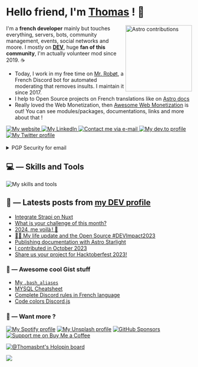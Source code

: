 <!--

   Hello friend
   If you copy my README GitHub profile, keep this note for credits mentions.
    — Thomas Bnt (https://thomasbnt.dev)

-->

# Hello friend, I'm [Thomas](https://thomasbnt.dev) ! 👋

<img align='right' src="https://astro.badg.es/v2/contributor/thomasbnt.svg" alt="Astro contributions" title="Astro contributions" height=180>

I'm a **french developer** mainly but touches everything, servers, bots, community management, events, social networks and moore. I mostly on **[DEV](https://dev.to/thomasbnt)**, huge **fan of this community**, I'm actually volunteer mod since 2019. ☕

- Today, I work in my free time on [Mr. Robøt](https://mrrobot.app), a French Discord bot for automated moderating that removes insults. I maintain it since 2017.
- I help to Open Source projects on French translations like on [Astro docs](https://astro.badg.es/contributor/thomasbnt/)
- Really loved the Web Monetization, then [Awesome Web Monetization](https://github.com/thomasbnt/awesome-web-monetization) is out! You can see modules/packages, documentations, links and more about that !

<div>
 <a href="https://thomasbnt.dev" target="_blank" rel="noopener">
   <img src="https://img.shields.io/badge/My%20website-%237A3C3C.svg?&style=for-the-badge" alt="My website" title="My website"/>
 </a>
  <a href="https://www.linkedin.com/in/thomasbnt/" target="_blank" rel="noopener noreferrer">
   <img src="https://img.shields.io/badge/LinkedIn-%230A66C2.svg?&style=for-the-badge&logo=linkedin&logoColor=white" alt="My LinkedIn" title="My LinkedIn"/>
 </a>
 <a href="mailto:contact+github+from+readme@thomasbnt.fr" target="_blank" rel="noopener noreferrer">
   <img src="https://img.shields.io/badge/Send%20me%20a%20email-%236D4AFF.svg?&style=for-the-badge&logo=protonmail&logoColor=white" alt="Contact me via e-mail" title="Contact me via e-mail"/>
 </a>
 <a href="https://dev.to/thomasbnt" target="_blank" rel="noopener noreferrer">
   <img src="https://img.shields.io/badge/dev.to-%2308090A.svg?&style=for-the-badge&logo=dev.to&logoColor=white&alt=devto" alt="My dev.to profile" title="My dev.to profile"/>
 </a>
 <a href="https://twitter.com/thomasbnt_" target="_blank" rel="noopener noreferrer">
   <img src="https://img.shields.io/badge/Follow%20me%20on-Twitter-1DA1F2?&logo=Twitter&logoColor=white&style=for-the-badge" alt="My Twitter profile" alt="My Twitter profile"/>
 </a>
</div>
<br>
<details>
 <summary>PGP Security for email</summary>
 <ul>
    <li>
      <code>contact+github[/at]thomasbnt[dot]fr</code>
    </li>
    <li>
      <a href="https://thomasbnt.dev/keys/publickey_contact%40thomasbnt_fr.asc" download>PGP Key : 0x3430B1D7</a>
    </li>
 </ul>
</details>

## 💻 — Skills and Tools

![My skills and tools](https://skillicons.dev/icons?i=js,html,css,sass,nodejs,nuxtjs,vue,vite,astro,express,netlify,mysql,mongodb,prisma,docker,bots,raspberrypi,linux,bash,git,idea,vscode,figma&theme=light&perline=13)

## 📝 — Latests posts from [my DEV profile](https://dev.to/thomasbnt)

<!-- BLOG-POST-LIST:START -->
- [Integrate Strapi on Nuxt](https://dev.to/thomasbnt/integrate-strapi-on-nuxt-1lde)
- [What is your challenge of this month?](https://dev.to/thomasbnt/what-is-your-challenge-of-this-month-24kd)
- [2024, me voilà ! 🤩](https://dev.to/thomasbnt/2024-me-voila--45ec)
- [🕺🏼 My life update and the Open Source #DEVImpact2023](https://dev.to/thomasbnt/my-life-update-and-the-open-source-devimpact2023-41h1)
- [Publishing documentation with Astro Starlight](https://dev.to/mrrobot/publishing-documentation-with-astro-starlight-691)
- [I contributed in October 2023](https://dev.to/thomasbnt/i-contributed-in-october-2023-24lh)
- [Share us your project for Hacktoberfest 2023!](https://dev.to/thomasbnt/share-us-your-project-for-hacktoberfest-2023-3phg)
<!-- BLOG-POST-LIST:END -->

### 🌟 — Awesome cool Gist stuff

- [My `.bash_aliases`](https://gist.github.com/thomasbnt/93e025d5a6437b3f9a0b1b0b9779e19b)
- [MYSQL Cheatsheet](https://gist.github.com/thomasbnt/f02b6d3fea2c9efc76fd0bed52ce5202)
- [Complete Discord rules in French language](https://gist.github.com/thomasbnt/93012ba5f58351684cc0214a9f6b537a)
- [Code colors Discord.js](https://gist.github.com/thomasbnt/b6f455e2c7d743b796917fa3c205f812)

### 🌱 — Want more ?

 [![My Spotify profile](https://img.shields.io/badge/Cool%20musics%20here-%231DB954.svg?&style=for-the-badge&logo=spotify&logoColor=white)](https://open.spotify.com/user/w522c32cigrl3ga1ia2ggru7s) [![My Unsplash profile](https://img.shields.io/badge/My%20photos%20on%20Unsplash-%231D1D1D?style=for-the-badge&logo=unsplash&logoColor=white)](https://unsplash.com/@thomasbnt) [![GitHub Sponsors](https://img.shields.io/badge/Want%20to%20sponsor%20me%20on%20GitHub%20%3F-%23EA54AE.svg?&style=for-the-badge&logo=github-sponsors&logoColor=white)](https://github.com/sponsors/thomasbnt) [![Support me on Buy Me a Coffee](https://img.shields.io/badge/-or%20on%20BMC-%23FFDD00?style=for-the-badge&logo=buy-me-a-coffee&logoColor=black)](https://www.buymeacoffee.com/thomasbnt/?via=thomasbnt)

[![@Thomasbnt's Holopin board](https://holopin.io/api/user/board?user=thomasbnt)](https://holopin.io/@thomasbnt)

![](https://hit.yhype.me/github/profile?user_id=14293805)
